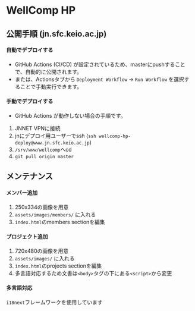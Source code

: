 # WellComp HP

## 公開手順 (jn.sfc.keio.ac.jp)
#### 自動でデプロイする
- GitHub Actions (CI/CD) が設定されているため、masterにpushすることで、自動的に公開されます。
- または、Actionsタブから `Deployment Workflow` → `Run Workflow` を選択することで手動実行できます。

#### 手動でデプロイする
- GitHub Actions が動作しない場合の手順です。

1. JNNET VPNに接続
2. jnにデプロイ用ユーザーでssh (`ssh wellcomp-hp-deploy@www.jn.sfc.keio.ac.jp`)
3. `/srv/www/wellcomp`へcd
4. `git pull origin master`

## メンテナンス
#### メンバー追加
1. 250x334の画像を用意
2. `assets/images/members/` に入れる
3. `index.html`のmembers sectionを編集

#### プロジェクト追加
1. 720x480の画像を用意
2. `assets/images/` に入れる
3. `index.html`のprojects sectionを編集
4. 多言語対応するため文書は`<body>`タグの下にある`<script>`から変更

#### 多言語対応
`i18next`フレームワークを使用しています
